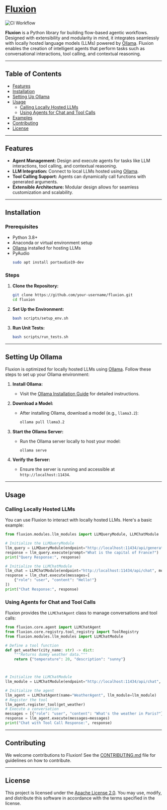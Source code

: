 # [Fluxion](https://ymitiku.github.io/fluxion/)

![CI Workflow](https://github.com/ymitiku/fluxion/actions/workflows/ci.yml/badge.svg)

**Fluxion** is a Python library for building flow-based agentic workflows. Designed with extensibility and modularity in mind, it integrates seamlessly with locally hosted language models (LLMs) powered by [Ollama](https://ollama.com). Fluxion enables the creation of intelligent agents that perform tasks such as conversational interactions, tool calling, and contextual reasoning.

---

## **Table of Contents**

- [Features](#features)
- [Installation](#installation)
- [Setting Up Ollama](#setting-up-ollama)
- [Usage](#usage)
  - [Calling Locally Hosted LLMs](#calling-locally-hosted-llms)
  - [Using Agents for Chat and Tool Calls](#using-agents-for-chat-and-tool-calls)
- [Examples](#examples)
- [Contributing](#contributing)
- [License](#license)

---

## **Features**

- **Agent Management:** Design and execute agents for tasks like LLM interactions, tool calling, and contextual reasoning.
- **LLM Integration:** Connect to local LLMs hosted using [Ollama](https://ollama.com).
- **Tool Calling Support:** Agents can dynamically call functions with generated arguments.
- **Extensible Architecture:** Modular design allows for seamless customization and scalability.

---

## **Installation**

### **Prerequisites**

- Python 3.8+
- Anaconda or virtual environment setup
- [Ollama](https://ollama.com/docs) installed for hosting LLMs
- PyAudio
    ```bash
    sudo apt install portaudio19-dev
    ```

### **Steps**

1. **Clone the Repository:**
   ```bash
   git clone https://github.com/your-username/fluxion.git
   cd fluxion
   ```

2. **Set Up the Environment:**
   ```bash
   bash scripts/setup_env.sh
   ```

3. **Run Unit Tests:**
   ```bash
   bash scripts/run_tests.sh
   ```

---

## **Setting Up Ollama**

Fluxion is optimized for locally hosted LLMs using [Ollama](https://ollama.com). Follow these steps to set up your Ollama environment:

1. **Install Ollama:**
   - Visit the [Ollama Installation Guide](https://ollama.com/docs/installation) for detailed instructions.

2. **Download a Model:**
   - After installing Ollama, download a model (e.g., `llama3.2`):
     ```bash
     ollama pull llama3.2
     ```

3. **Start the Ollama Server:**
   - Run the Ollama server locally to host your model:
     ```bash
     ollama serve
     ```

4. **Verify the Server:**
   - Ensure the server is running and accessible at `http://localhost:11434`.

---

## **Usage**

### **Calling Locally Hosted LLMs**

You can use Fluxion to interact with locally hosted LLMs. Here's a basic example:

```python
from fluxion.modules.llm_modules import LLMQueryModule, LLMChatModule

# Initialize the LLMQueryModule
llm_query = LLMQueryModule(endpoint="http://localhost:11434/api/generate", model="llama3.2")
response = llm_query.execute(prompt="What is the capital of France?")
print("Query Response:", response)

# Initialize the LLMChatModule
llm_chat = LLMChatModule(endpoint="http://localhost:11434/api/chat", model="llama3.2")
response = llm_chat.execute(messages=[
    {"role": "user", "content": "Hello!"}
])
print("Chat Response:", response)
```

### **Using Agents for Chat and Tool Calls**

Fluxion provides the `LLMChatAgent` class to manage conversations and tool calls:

```python
from fluxion.core.agent import LLMChatAgent
from fluxion.core.registry.tool_registry import ToolRegistry
from fluxion.modules.llm_modules import LLMChatModule

# Define a tool function
def get_weather(city_name: str) -> dict:
    """Returns dummy weather data."""
    return {"temperature": 20, "description": "sunny"}



# Initialize the LLMChatModule
llm_module = LLMChatModule(endpoint="http://localhost:11434/api/chat", model="llama3.2")

# Initialize the agent
llm_agent = LLMChatAgent(name="WeatherAgent", llm_module=llm_module)
# Register the tool
llm_agent.register_tool(get_weather)
# Execute a conversation
messages = [{"role": "user", "content": "What's the weather in Paris?"}]
response = llm_agent.execute(messages=messages)
print("Chat with Tool Call Response:", response)
```


---

## **Contributing**

We welcome contributions to Fluxion! See the [CONTRIBUTING.md](CONTRIBUTING.md) file for guidelines on how to contribute.

---

## **License**

This project is licensed under the [Apache License 2.0](LICENSE). You may use, modify, and distribute this software in accordance with the terms specified in the license.

